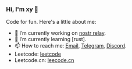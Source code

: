 ### Hi, I'm xy 👋

Code for fun. Here's a little about me:

- 🔭 I’m currently working on [nostr relay](https://github.com/kasugamirai/rust-nostr-server).
- 🌱 I’m currently learning [rust].
- 📫 How to reach me: [Email](xyzmhx@gmail.com), [Telegram](https://t.me/okuzorakohaku), [Discord](https://discord.gg/Tjcc6G9K8Q).
- Leetcode: [leetcode](https://leetcode.com/xy01/)
- Leetcode.cn: [leecode.cn](https://leetcode.cn/u/abenana/)
